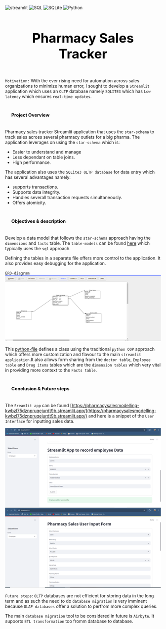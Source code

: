 ![streamlit](https://img.shields.io/badge/Streamlit-FF4B4B?logo=streamlit&logoColor=fff&style=for-the-badge)
![SQL](https://img.shields.io/badge/SQLAlchemy-D71F00?logo=sqlalchemy&logoColor=fff&style=for-the-badge)
![SQLite](https://img.shields.io/badge/SQLite-003B57?logo=sqlite&logoColor=fff&style=for-the-badge)
![Python](https://img.shields.io/badge/Python-3776AB?logo=python&logoColor=fff&style=for-the-badge)

## <div style="padding: 35px;color:white;margin:10;font-size:200%;text-align:center;display:fill;border-radius:10px;overflow:hidden;background-image: url(https://images.pexels.com/photos/7078619/pexels-photo-7078619.jpeg?auto=compress&cs=tinysrgb&w=1260&h=750&dpr=1)"><b><span style='color:black'><strong> Pharmacy Sales Tracker </strong></span></b> </div> 

`Motivation:` With the ever rising need for automation across sales organizations to minimize human error, I sought to develop a `Streamlit` application which uses an `OLTP` database namely `SQLITE3` which has `Low latency` which ensures `real-time updates`.

### <div style="padding: 20px;color:white;margin:10;font-size:90%;text-align:left;display:fill;border-radius:10px;overflow:hidden;background-image: url(https://w0.peakpx.com/wallpaper/957/661/HD-wallpaper-white-marble-white-stone-texture-marble-stone-background-white-stone.jpg)"><b><span style='color:black'> Project Overview</span></b> </div>

Pharmacy sales tracker Streamlit application that uses the `star-schema` to track sales across several pharmacy outlets for a big pharma. The application leverages on using the `star-schema` which is:

* Easier to understand and manage
* Less dependant on table joins.
* High performance.

The application also uses the `SQLite3 OLTP database` for data entry which  has several advantages namely:

* supports transactions.
* Supports data integrity.
* Handles severall transaction requests simultaneously.
* Offers atomicity. 

### <div style="padding: 20px;color:white;margin:10;font-size:90%;text-align:left;display:fill;border-radius:10px;overflow:hidden;background-image: url(https://w0.peakpx.com/wallpaper/957/661/HD-wallpaper-white-marble-white-stone-texture-marble-stone-background-white-stone.jpg)"><b><span style='color:black'> Objectives & description</span></b> </div>

Develop a data model that follows the `star-schema` approach having the `dimensions` and `facts` table. The `table-models` can be found [here](pharmacy_sales_tracker.sql) which typically uses the `sql` approach. 

Defining the tables in a separate file offers more control to the application. It also provides easy debugging for the application. 

`ERD-diagram` ![ERD](ERD_diagram.png)

This [python-file](helpers.py) defines a class using the traditional `python OOP` approach which offers more customization and flavour to the main `streamlit application`.It also allows form sharing from the `doctor table`, `Employee table` and `Drug items` tables which are the `dimension tables` which very vital in providing more context to the `Facts table`. 

### <div style="padding: 20px;color:white;margin:10;font-size:90%;text-align:left;display:fill;border-radius:10px;overflow:hidden;background-image: url(https://w0.peakpx.com/wallpaper/957/661/HD-wallpaper-white-marble-white-stone-texture-marble-stone-background-white-stone.jpg)"><b><span style='color:black'> Conclusion & Future steps</span></b> </div>

The `Sreamlit app` can be found [https://pharmacysalesmodelling-kwbzl75dznpruqejurdt9b.streamlit.app/](https://pharmacysalesmodelling-kwbzl75dznpruqejurdt9b.streamlit.app/) and here is a snippet of the `User Interface` for inputting sales data. 

![Dimensions-snippet](Dimensions.png)
![Facts-snippet](Facts.png)

`Future steps`: `OLTP` databases are not efficient for storing data in the long term and as such the need to do `database migration` is very imminent because `OLAP databases` offer a solution to perfrom more complex queries. 

The main `database migration` tool to be considered in future is `Airbyte`. It supoorts `ETL transformation` too fromm database to database.  



